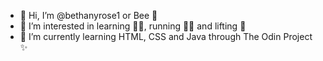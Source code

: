 - 👋 Hi, I’m @bethanyrose1 or Bee 🐝
- 👀 I’m interested in learning 👩‍💻, running 🏃‍♀️ and lifting 💪
- 🌱 I’m currently learning HTML, CSS and Java through The Odin Project ✨

<!---
bethanyrose1/bethanyrose1 is a ✨ special ✨ repository because its `README.md` (this file) appears on your GitHub profile.
You can click the Preview link to take a look at your changes.
--->
